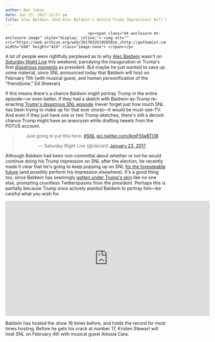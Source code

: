 ```yaml
---
author: Ben Yakas
date: Jan 23, 2017 12:57 pm
title: Alec Baldwin (And Alec Baldwin's Donald Trump Impression) Will Host SNL In February
---
```


	
										<p><span class="mt-enclosure mt-enclosure-image" style="display: inline;"> <img alt="" src="https://web.archive.org/web/20170325192050im_/http://gothamist.com/upload/2016/11/2016_11_snl_pt1.jpg" width="640" height="424" class="image-none"> </span></p>

<p>A lot of people were rightfully perplexed as to why <a href="https://web.archive.org/web/20170325192050/http://gothamist.com/tags/alecbaldwin">Alec Baldwin</a> wasn&apos;t on <a href="https://web.archive.org/web/20170325192050/http://gothamist.com/tags/snl"><em>Saturday Night Live</em></a> this weekend, parodying the inauguration or Trump&apos;s first <a href="https://web.archive.org/web/20170325192050/http://www.newyorker.com/news/news-desk/trumps-vainglorious-affront-to-the-c-i-a?reload">disastrous moments</a> as president. But maybe he just wanted to save up some material, since SNL announced today that Baldwin will host on February 11th (with musical guest, and human personification of the &quot;friendzone,&quot; Ed Sheeran). </p>

<p>If this means there&apos;s a chance Baldwin might portray Trump in the entire episode&#x2014;or even better, if they had a sketch with Baldwin-as-Trump re-enacting <a href="https://web.archive.org/web/20170325192050/http://gothamist.com/2016/11/11/snl_trump_reality_tv.php">Trump&apos;s disastrous SNL episode</a> (never forget just how much SNL has been trying to make up for that ever since)&#x2014;it would be must-see-TV. And even if they just have one or two Trump sketches, there&apos;s still a decent chance Trump might have an aneurysm while drafting tweets from the POTUS account.</p>

<center><blockquote class="twitter-tweet" data-lang="en"><p lang="en" dir="ltr">Just going to put this here. <a href="https://web.archive.org/web/20170325192050/https://twitter.com/hashtag/SNL?src=hash">#SNL</a> <a href="https://web.archive.org/web/20170325192050/https://t.co/AmFSlwBTOB">pic.twitter.com/AmFSlwBTOB</a></p>&#x2014; Saturday Night Live (@nbcsnl) <a href="https://web.archive.org/web/20170325192050/https://twitter.com/nbcsnl/status/823581693156196353">January 23, 2017</a></blockquote>
<script async src="//web.archive.org/web/20170325192050js_/http://platform.twitter.com/widgets.js" charset="utf-8"></script></center>

<p>Although Baldwin had been non-committal about whether or not he would continue doing his Trump impression on SNL after the election, he recently made it clear that he&apos;s going to keep popping up on SNL <a href="https://web.archive.org/web/20170325192050/http://gothamist.com/2017/01/11/alec_baldwin_considering_performing.php">for the foreseeable future</a> (and possibly perform his impression elsewhere). It&apos;s a good thing too, since Baldwin has seemingly <a href="https://web.archive.org/web/20170325192050/http://gothamist.com/2016/12/04/again_snl_mocks_donald_trumps_tweet.php">gotten under Trump&apos;s skin</a> like no one else, prompting countless Twitterspasms from the president. Perhaps this is partially because Trump once actively <em>wanted</em> Baldwin to portray him&#x2014;be careful what you wish for.</p>

<p><iframe width="640" height="360" src="https://web.archive.org/web/20170325192050if_/https://www.youtube.com/embed/HsJ9ydvKxSc" frameborder="0" allowfullscreen></iframe></p>

<p>Baldwin has hosted the show 16 times before, and holds the record for most times hosting. Before he gets his crack at number 17, Kristen Stewart will host SNL on February 4th with musical guest Alessia Cara. </p>					
										
									
				